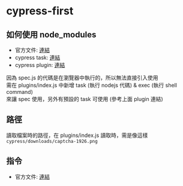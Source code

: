 # cypress-first

## 如何使用 node_modules

- 官方文件: [連結](https://docs.cypress.io/faq/questions/using-cypress-faq#How-do-I-require-or-import-node-modules-in-Cypress)
- cypress task: [連結](https://docs.cypress.io/api/commands/task)
- cypress plugin: [連結](https://docs.cypress.io/api/plugins/writing-a-plugin)

因為 spec.js 的代碼是在瀏覽器中執行的，所以無法直接引入使用  
需在 plugins/index.js 中新增 task (執行 nodejs 代碼) & exec (執行 shell command)  
來讓 spec 使用，另外有預設的 task 可使用 (參考上面 plugin 連結)

## 路徑

讀取檔案時的路徑，在 plugins/index.js 讀取時，需是像這樣 `cypress/downloads/captcha-1926.png`

## 指令

- 官方文件: [連結](https://docs.cypress.io/guides/guides/command-line)
